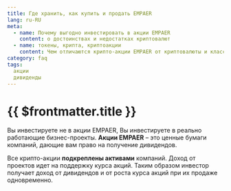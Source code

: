 ```yaml
---
title: Где хранить, как купить и продать EMPAER 
lang: ru-RU
meta:
  - name: Почему выгодно инвестировать в акции EMPAER 
    content: о достоинствах и недостатках криптовалют
  - name: токены, крипта, криптоакции
    content: Чем отличаются крипто-акции EMPAER от криптовалюты и классических акций?
category: faq
tags: 
  акции
  дивиденды
---
```



# {{ $frontmatter.title }} 

Вы инвестируете не в акции EMPAER, Вы инвестируете в реально работающие бизнес-проекты. **Акции EMPAER** – это ценные бумаги компаний, дающие вам право на получение дивидендов. 

Все крипто-акции **подкреплены активами** компаний. Доход от проектов идет на поддержку курса акций. Таким образом инвестор получает доход от дивидендов и от роста курса акций при их продаже одновременно.



